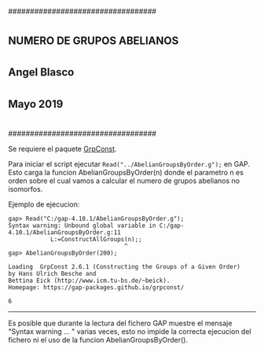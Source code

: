 ##################################
#				##
#				##
## NUMERO DE GRUPOS ABELIANOS 	##
#				##
## Angel Blasco 		##
# 				##
## Mayo 2019			##
#				##	
#				##
##################################

Se requiere el paquete [GrpConst](https://gap-packages.github.io/grpconst/).

Para iniciar el script ejecutar ``Read("../AbelianGroupsByOrder.g");`` en GAP.
Esto carga la funcion AbelianGroupsByOrder(n) donde el parametro n es orden sobre el
cual vamos a calcular el numero de grupos abelianos no isomorfos.

Ejemplo de ejecucion:

    gap> Read("C:/gap-4.10.1/AbelianGroupsByOrder.g");
    Syntax warning: Unbound global variable in C:/gap-4.10.1/AbelianGroupsByOrder.g:11
                L:=ConstructAllGroups(n);;
                                     ^
    gap> AbelianGroupsByOrder(200);

    Loading  GrpConst 2.6.1 (Constructing the Groups of a Given Order)
    by Hans Ulrich Besche and
    Bettina Eick (http://www.icm.tu-bs.de/~beick).
    Homepage: https://gap-packages.github.io/grpconst/

    6
---
Es posible que durante la lectura del fichero GAP muestre el mensaje "Syntax warning ... " varias veces,
esto no impide la correcta ejecucion del fichero ni el uso de la funcion AbelianGroupsByOrder().
